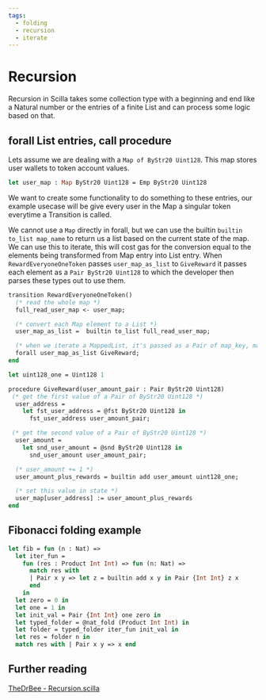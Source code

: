 ```yaml
---
tags:
  - folding
  - recursion
  - iterate
---
```


# Recursion

Recursion in Scilla takes some collection type with a beginning and end like a Natural number or the entries of a finite List and can process some logic based on that.

## forall List entries, call procedure

Lets assume we are dealing with a `Map of ByStr20 Uint128`. This map stores user wallets to token account values.

```ocaml
let user_map : Map ByStr20 Uint128 = Emp ByStr20 Uint128
```

We want to create some functionality to do something to these entries, our example usecase will be give every user in the Map a singular token everytime a Transition is called.

We cannot use a `Map` directly in forall, but we can use the builtin `builtin to_list map_name` to return us a list based on the current state of the map. We can use this to iterate, this will cost gas for the conversion equal to the elements being transformed from Map entry into List entry. When `RewardEveryoneOneToken` passes `user_map_as_list` to `GiveReward` it passes each element as a `Pair ByStr20 Uint128` to which the developer then parses these types out to use them.

```ocaml
transition RewardEveryoneOneToken()
  (* read the whole map *)
  full_read_user_map <- user_map;

  (* convert each Map element to a List *)
  user_map_as_list =  builtin to_list full_read_user_map;

  (* when we iterate a MappedList, it's passed as a Pair of map_key, map_value*)
  forall user_map_as_list GiveReward;
end
```

```ocaml
let uint128_one = Uint128 1

procedure GiveReward(user_amount_pair : Pair ByStr20 Uint128)
 (* get the first value of a Pair of ByStr20 Uint128 *)
  user_address =
    let fst_user_address = @fst ByStr20 Uint128 in
      fst_user_address user_amount_pair;

 (* get the second value of a Pair of ByStr20 Uint128 *)
  user_amount =
    let snd_user_amount = @snd ByStr20 Uint128 in
      snd_user_amount user_amount_pair;

  (* user_amount += 1 *)
  user_amount_plus_rewards = builtin add user_amount uint128_one;

  (* set this value in state *)
  user_map[user_address] := user_amount_plus_rewards
end
```

## Fibonacci folding example

```ocaml
let fib = fun (n : Nat) =>
  let iter_fun =
    fun (res : Product Int Int) => fun (n: Nat) =>
      match res with
      | Pair x y => let z = builtin add x y in Pair {Int Int} z x
      end
    in
  let zero = 0 in
  let one = 1 in
  let init_val = Pair {Int Int} one zero in
  let typed_folder = @nat_fold (Product Int Int) in
  let folder = typed_folder iter_fun init_val in
  let res = folder n in
  match res with | Pair x y => x end
```

## Further reading

[TheDrBee - Recursion.scilla](https://github.com/TheDrBee/oSCILLAtor/blob/main/contracts/Recursion.scilla)
